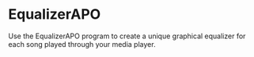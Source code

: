 # EqualizerAPO
Use the EqualizerAPO program to create a unique graphical equalizer for each song played through your media player.

